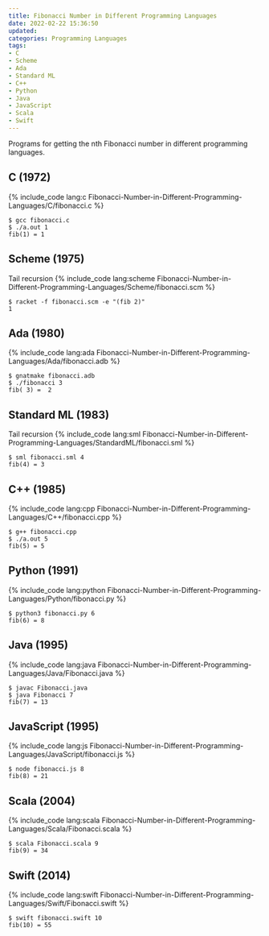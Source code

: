 ```yaml
---
title: Fibonacci Number in Different Programming Languages
date: 2022-02-22 15:36:50
updated:
categories: Programming Languages
tags:
- C
- Scheme
- Ada
- Standard ML
- C++
- Python
- Java
- JavaScript
- Scala
- Swift
---
```


Programs for getting the nth Fibonacci number in different programming languages.

## C (1972)
{% include_code lang:c Fibonacci-Number-in-Different-Programming-Languages/C/fibonacci.c %}

``` shell-session
$ gcc fibonacci.c
$ ./a.out 1
fib(1) = 1
```

<!-- more -->

## Scheme (1975)
Tail recursion
{% include_code lang:scheme Fibonacci-Number-in-Different-Programming-Languages/Scheme/fibonacci.scm %}

``` shell-session
$ racket -f fibonacci.scm -e "(fib 2)"
1
```

## Ada (1980)
{% include_code lang:ada Fibonacci-Number-in-Different-Programming-Languages/Ada/fibonacci.adb %}

``` shell-session
$ gnatmake fibonacci.adb
$ ./fibonacci 3
fib( 3) =  2
```

## Standard ML (1983)
Tail recursion
{% include_code lang:sml Fibonacci-Number-in-Different-Programming-Languages/StandardML/fibonacci.sml %}

``` shell-session
$ sml fibonacci.sml 4
fib(4) = 3
```

## C++ (1985)
{% include_code lang:cpp Fibonacci-Number-in-Different-Programming-Languages/C++/fibonacci.cpp %}

``` shell-session
$ g++ fibonacci.cpp
$ ./a.out 5
fib(5) = 5
```

## Python (1991)
{% include_code lang:python Fibonacci-Number-in-Different-Programming-Languages/Python/fibonacci.py %}

``` shell-session
$ python3 fibonacci.py 6
fib(6) = 8
```

## Java (1995)
{% include_code lang:java Fibonacci-Number-in-Different-Programming-Languages/Java/Fibonacci.java %}

``` shell-session
$ javac Fibonacci.java
$ java Fibonacci 7
fib(7) = 13
```

## JavaScript (1995)
{% include_code lang:js Fibonacci-Number-in-Different-Programming-Languages/JavaScript/fibonacci.js %}

``` shell-session
$ node fibonacci.js 8
fib(8) = 21
```

## Scala (2004)
{% include_code lang:scala Fibonacci-Number-in-Different-Programming-Languages/Scala/Fibonacci.scala %}

``` shell-session
$ scala Fibonacci.scala 9
fib(9) = 34
```

## Swift (2014)
{% include_code lang:swift Fibonacci-Number-in-Different-Programming-Languages/Swift/Fibonacci.swift %}

``` shell-session
$ swift fibonacci.swift 10
fib(10) = 55
```
